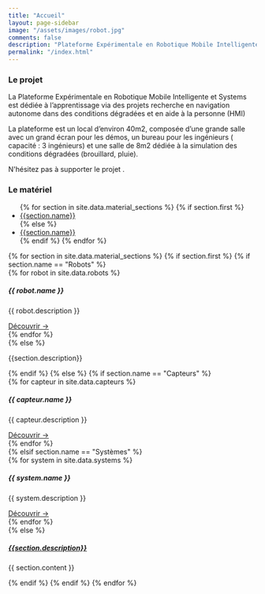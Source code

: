 ```yaml
---
title: "Accueil"
layout: page-sidebar
image: "/assets/images/robot.jpg"
comments: false
description: "Plateforme Expérimentale en Robotique Mobile Intelligente et Systèmes"
permalink: "/index.html"
---
```


<h3 class="border-bottom mb-4">Le projet</h3>

La Plateforme Expérimentale en Robotique Mobile Intelligente et Systems est dédiée à
l’apprentissage via des projets recherche en navigation autonome dans des conditions dégradées et en aide à la personne (HMI)

La plateforme est un local d’environ 40m2, composée d’une grande salle avec un grand écran pour les démos, un
bureau pour les ingénieurs ( capacité : 3 ingénieurs) et une salle de 8m2 dédiée à la simulation des conditions
dégradées (brouillard, pluie).

N'hésitez pas à supporter le projet <i class="fa fa-heart text-danger"></i>.
<br>
<h3 class="border-bottom mb-4">Le matériel</h3>


<div class="card mx-auto mb-1 border-0"  style="max-width: 100%;">
  <div class="card-header">
    <ul class="nav nav-tabs card-header-tabs" id="test-list" role="tablist">
      {% for section in site.data.material_sections %}
        {% if section.first %}
          <li class="nav-item">
            <a class="nav-link shadow-none active" id="{{ section.jsid }}" href="#{{section.id}}" role="tab" aria-controls="{{section.id}}" aria-selected="true">{{section.name}}</a>
          </li>
        {% else %}
          <li class="nav-item">
              <a class="nav-link" id="{{ section.jsid }}" href="#{{section.id}}" role="tab" aria-controls="{{section.id}}" aria-selected="true">{{section.name}}</a>
          </li>
        {% endif %}
      {% endfor %}
    </ul>
  </div>
  <div class="card-body">          
      <div class="tab-content">
        {% for section in site.data.material_sections %}
          {% if section.first %}
            {% if section.name == "Robots" %}
              <div class="tab-pane active overflow-auto" id="{{section.id}}" role="tabpanel">
	            {% for robot in site.data.robots %}
	              <div class="card mb-3">
				  	<div class="card-body">
				    	<h5 class="card-title">{{ robot.name }}</h5>
				    	<p class="card-text">{{ robot.description }}</p>
				    	<a href="{{ robot.link }}" class="btn btn-primary">Découvrir &rarr;</a>
				  	</div>
				  </div>
	            {% endfor %}
	          </div>
            {% else %}
              <div class="tab-pane overflow-auto" id="{{section.id}}" role="tabpanel">
                <p class="card-text">{{section.description}}</p>
              </div>
            {% endif %}
          {% else %}  
            {% if section.name == "Capteurs" %}
              <div class="tab-pane overflow-auto" id="{{section.id}}" role="tabpanel" aria-labelledby="{{section.id}}-tab">  
	            {% for capteur in site.data.capteurs %}
	              <div class="card mb-3">
				  	<div class="card-body">
				    	<h5 class="card-title">{{ capteur.name }}</h5>
				    	<p class="card-text">{{ capteur.description }}</p>
				    	<a href="#" class="btn btn-primary">Découvrir &rarr;</a>
				  	</div>
				  </div>
	             {% endfor %}         
	          </div>
            {% elsif section.name == "Systèmes" %}
              <div class="tab-pane overflow-auto" id="{{section.id}}" role="tabpanel" aria-labelledby="{{section.id}}-tab">  
                    {% for system in site.data.systems %}
                      <div class="card mb-3">
				  	    <div class="card-body">
				    	  <h5 class="card-title">{{ system.name }}</h5>
				    	  <p class="card-text">{{ system.description }}</p>
				    	  <a href="#" class="btn btn-primary">Découvrir &rarr;</a>
				  	    </div>
				      </div>
                    {% endfor %}
              </div>
            {% else %}
              <div class="tab-pane overflow-auto" id="{{section.id}}" role="tabpanel" aria-labelledby="{{section.id}}-tab">  
                <h5 class="card-title text-center"><a href="/{{ section.url }}" class="highlighted">{{section.description}}</a></h5>
                <p class="card-text">{{ section.content }} </p>              
              </div>
            {% endif %}
          {% endif %}
        {% endfor %}
      </div>
</div>



<script>
    $('#test-list a').on('click', function (e) {
    	e.preventDefault()
    	$(this).tab('show')
    })
</script> 
